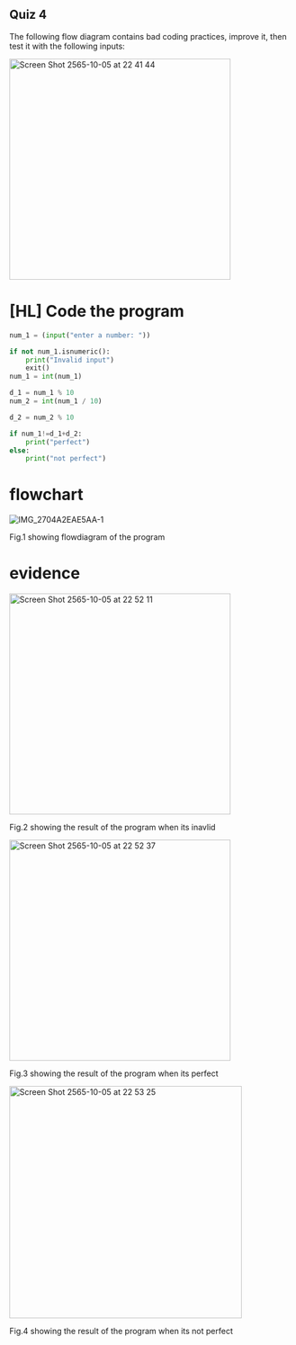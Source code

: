 ## Quiz 4

The following flow diagram contains bad coding practices, improve it, then test it with the following inputs:

<img width="393" alt="Screen Shot 2565-10-05 at 22 41 44" src="https://user-images.githubusercontent.com/111941936/194075016-8729905e-18df-432c-9a54-71af9e5f07f3.png">

# [HL]  Code the program
```py
num_1 = (input("enter a number: "))

if not num_1.isnumeric():
    print("Invalid input")
    exit()
num_1 = int(num_1)

d_1 = num_1 % 10
num_2 = int(num_1 / 10)

d_2 = num_2 % 10

if num_1!=d_1+d_2:
    print("perfect")
else:
    print("not perfect")

```

# flowchart

![IMG_2704A2EAE5AA-1](https://user-images.githubusercontent.com/111941936/194082981-8f440d6b-c0a5-4bf0-8ecb-629048ea99f5.jpeg)

Fig.1 showing flowdiagram of the program

# evidence

<img width="393" alt="Screen Shot 2565-10-05 at 22 52 11" src="https://user-images.githubusercontent.com/111941936/194077453-908359c0-8d65-43f0-8893-9a9c15c3e787.png">

Fig.2 showing the result of the program when its inavlid

<img width="393" alt="Screen Shot 2565-10-05 at 22 52 37" src="https://user-images.githubusercontent.com/111941936/194077558-bbf03ea9-7370-435a-afe0-5816c81a3428.png">

Fig.3 showing the result of the program when its perfect

<img width="413" alt="Screen Shot 2565-10-05 at 22 53 25" src="https://user-images.githubusercontent.com/111941936/194077776-f98f7085-a750-449f-9cf3-35b8b838ee25.png">

Fig.4 showing the result of the program when its not perfect
